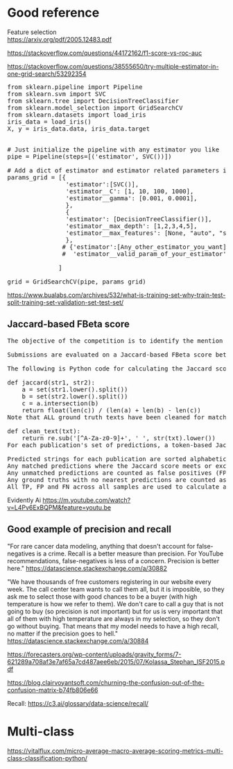 <H1> Good reference </H1>

Feature selection </br>
https://arxiv.org/pdf/2005.12483.pdf

https://stackoverflow.com/questions/44172162/f1-score-vs-roc-auc

https://stackoverflow.com/questions/38555650/try-multiple-estimator-in-one-grid-search/53292354

<pre>
from sklearn.pipeline import Pipeline
from sklearn.svm import SVC
from sklearn.tree import DecisionTreeClassifier
from sklearn.model_selection import GridSearchCV
from sklearn.datasets import load_iris
iris_data = load_iris()
X, y = iris_data.data, iris_data.target


# Just initialize the pipeline with any estimator you like    
pipe = Pipeline(steps=[('estimator', SVC())])

# Add a dict of estimator and estimator related parameters in this list
params_grid = [{
                'estimator':[SVC()],
                'estimator__C': [1, 10, 100, 1000],
                'estimator__gamma': [0.001, 0.0001],
                },
                {
                'estimator': [DecisionTreeClassifier()],
                'estimator__max_depth': [1,2,3,4,5],
                'estimator__max_features': [None, "auto", "sqrt", "log2"],
                },
               # {'estimator':[Any_other_estimator_you_want],
               #  'estimator__valid_param_of_your_estimator':[valid_values]

              ]

grid = GridSearchCV(pipe, params_grid)
</pre>

https://www.bualabs.com/archives/532/what-is-training-set-why-train-test-split-training-set-validation-set-test-set/


<H2> Jaccard-based FBeta score </H2>

<pre>
The objective of the competition is to identify the mention of datasets within scientific publications. Your predictions will be short excerpts from the publications that appear to note a dataset.

Submissions are evaluated on a Jaccard-based FBeta score between predicted texts and ground truth texts, with Beta = 0.5 (a micro F0.5 score). Multiple predictions are delineated with a pipe (|) character in the submission file.

The following is Python code for calculating the Jaccard score for a single prediction string against a single ground truth string. Note that the overall score for a sample uses Jaccard to compare multiple ground truth and prediction strings that are pipe-delimited - this code does not handle that process or the final micro F-beta calculation.

def jaccard(str1, str2): 
    a = set(str1.lower().split()) 
    b = set(str2.lower().split())
    c = a.intersection(b)
    return float(len(c)) / (len(a) + len(b) - len(c))
Note that ALL ground truth texts have been cleaned for matching purposes using the following code:

def clean_text(txt):
    return re.sub('[^A-Za-z0-9]+', ' ', str(txt).lower())
For each publication's set of predictions, a token-based Jaccard score is calculated for each potential prediction / ground truth pair. The prediction with the highest score for a given ground truth is matched with that ground truth.

Predicted strings for each publication are sorted alphabetically and processed in that order. Any scoring ties are resolved on the basis of that sort.
Any matched predictions where the Jaccard score meets or exceeds the threshold of 0.5 are counted as true positives (TP), the remainder as false positives (FP).
Any unmatched predictions are counted as false positives (FP).
Any ground truths with no nearest predictions are counted as false negatives (FN).
All TP, FP and FN across all samples are used to calculate a final micro F0.5 score. (Note that a micro F score does precisely this, creating one pool of TP, FP and FN that is used to calculate a score for the entire set of predictions.)
</pre>

Evidently Ai
https://m.youtube.com/watch?v=L4Pv6ExBQPM&feature=youtu.be

## Good example of precision and recall

"For rare cancer data modeling, anything that doesn't account for false-negatives is a crime. Recall is a better measure than precision.
For YouTube recommendations, false-negatives is less of a concern. Precision is better here." https://datascience.stackexchange.com/a/30882

"We have thousands of free customers registering in our website every week. The call center team wants to call them all, but it is imposible, so they ask me to select those with good chances to be a buyer (with high temperature is how we refer to them). We don't care to call a guy that is not going to buy (so precision is not important) but for us is very important that all of them with high temperature are always in my selection, so they don't go without buying. That means that my model needs to have a high recall, no matter if the precision goes to hell." https://datascience.stackexchange.com/a/30884

https://forecasters.org/wp-content/uploads/gravity_forms/7-621289a708af3e7af65a7cd487aee6eb/2015/07/Kolassa_Stephan_ISF2015.pdf

https://blog.clairvoyantsoft.com/churning-the-confusion-out-of-the-confusion-matrix-b74fb806e66

Recall: https://c3.ai/glossary/data-science/recall/


# Multi-class

https://vitalflux.com/micro-average-macro-average-scoring-metrics-multi-class-classification-python/
